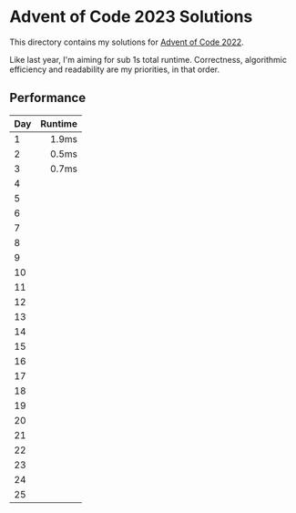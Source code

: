 # Advent of Code 2023 Solutions

This directory contains my solutions for [Advent of Code 2022](https://adventofcode.com/2022).

Like last year, I'm aiming for sub 1s total runtime. Correctness, algorithmic
efficiency and readability are my priorities, in that order.

## Performance

| Day | Runtime |
| --- | ------: |
| 1   |   1.9ms |
| 2   |   0.5ms |
| 3   |   0.7ms |
| 4   |         |
| 5   |         |
| 6   |         |
| 7   |         |
| 8   |         |
| 9   |         |
| 10  |         |
| 11  |         |
| 12  |         |
| 13  |         |
| 14  |         |
| 15  |         |
| 16  |         |
| 17  |         |
| 18  |         |
| 19  |         |
| 20  |         |
| 21  |         |
| 22  |         |
| 23  |         |
| 24  |         |
| 25  |         |
